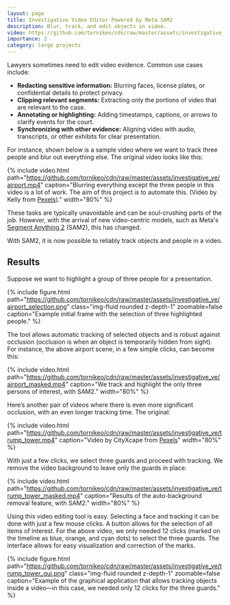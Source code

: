 ```yaml
---
layout: page
title: Investigative Video Editor Powered by Meta SAM2
description: Blur, track, and edit objects in video.
video: https://github.com/tornikeo/cdn/raw/master/assets/investigative_ve/thumbnail.webm
importance: 2
category: large projects
---
```


Lawyers sometimes need to edit video evidence. Common use cases include:

- **Redacting sensitive information:** Blurring faces, license plates, or confidential details to protect privacy.
- **Clipping relevant segments:** Extracting only the portions of video that are relevant to the case.
- **Annotating or highlighting:** Adding timestamps, captions, or arrows to clarify events for the court.
- **Synchronizing with other evidence:** Aligning video with audio, transcripts, or other exhibits for clear presentation.

For instance, shown below is a sample video where we want to track three people and blur out everything else. The original video looks like this:

{% include video.html path="https://github.com/tornikeo/cdn/raw/master/assets/investigative_ve/airport.mp4" caption="Blurring everything except the three people in this video is a lot of work. The aim of this project is to automate this. (Video by Kelly from [Pexels](https://www.pexels.com/video/bustling-airport-terminal-with-travelers-and-sunlight-32649236/))." width="80%" %}

These tasks are typically unavoidable and can be soul-crushing parts of the job. However, with the arrival of new video-centric models, such as Meta's [Segment Anything 2](https://ai.meta.com/sam2/) (SAM2), this has changed.

With SAM2, it is now possible to reliably track objects and people in a video.

## Results

Suppose we want to highlight a group of three people for a presentation.

{% include figure.html path="https://github.com/tornikeo/cdn/raw/master/assets/investigative_ve/airport_selection.png" class="img-fluid rounded z-depth-1" zoomable=false caption="Example initial frame with the selection of three highlighted people." %}

The tool allows automatic tracking of selected objects and is robust against occlusion (occlusion is when an object is temporarily hidden from sight). For instance, the above airport scene, in a few simple clicks, can become this:

{% include video.html path="https://github.com/tornikeo/cdn/raw/master/assets/investigative_ve/airport_masked.mp4" caption="We track and highlight the only three persons of interest, with SAM2." width="80%" %}

Here’s another pair of videos where there is even more significant occlusion, with an even longer tracking time. The original:

{% include video.html path="https://github.com/tornikeo/cdn/raw/master/assets/investigative_ve/trump_tower.mp4" caption="Video by CityXcape from [Pexels](https://www.pexels.com/video/security-at-the-entrance-to-trump-tower-2801200/)" width="80%" %}

With just a few clicks, we select three guards and proceed with tracking. We remove the video background to leave only the guards in place:

{% include video.html path="https://github.com/tornikeo/cdn/raw/master/assets/investigative_ve/trump_tower_masked.mp4" caption="Results of the auto-background removal feature, with SAM2." width="80%" %}

Using this video editing tool is easy. Selecting a face and tracking it can be done with just a few mouse clicks. A button allows for the selection of all items of interest. For the above video, we only needed 12 clicks (marked on the timeline as blue, orange, and cyan dots) to select the three guards. The interface allows for easy visualization and correction of the marks.

{% include figure.html path="https://github.com/tornikeo/cdn/raw/master/assets/investigative_ve/trump_tower_gui.png" class="img-fluid rounded z-depth-1" zoomable=false caption="Example of the graphical application that allows tracking objects inside a video—in this case, we needed only 12 clicks for the three guards." %}